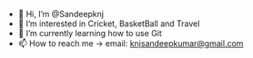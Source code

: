 - 👋 Hi, I’m @Sandeepknj
- 👀 I’m interested in Cricket, BasketBall and Travel
- 🌱 I’m currently learning how to use Git 
- 📫 How to reach me -> email: knjsandeepkumar@gmail.com

<!---
Sandeepknj/Sandeepknj is a ✨ special ✨ repository because its `README.md` (this file) appears on your GitHub profile.
You can click the Preview link to take a look at your changes.
--->
